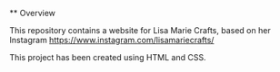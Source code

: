 ** Overview

This repository contains a website for Lisa Marie Crafts, based on her Instagram https://www.instagram.com/lisamariecrafts/

This project has been created using HTML and CSS.
